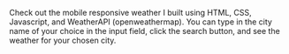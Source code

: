 Check out the mobile responsive weather I built using HTML, CSS, Javascript, and WeatherAPI (openweathermap). You can type in the city name of your choice in the input field, click the search button, and see the weather for your chosen city.
